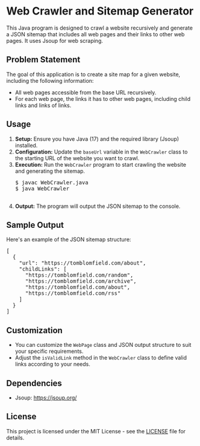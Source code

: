 <!DOCTYPE html>
<html>
<head>
    <title>Web Crawler and Sitemap Generator README</title>
</head>
<body>

<h1>Web Crawler and Sitemap Generator</h1>

<p>This Java program is designed to crawl a website recursively and generate a JSON sitemap that includes all web pages and their links to other web pages. It uses Jsoup for web scraping.</p>

<h2>Problem Statement</h2>

<p>The goal of this application is to create a site map for a given website, including the following information:</p>

<ul>
    <li>All web pages accessible from the base URL recursively.</li>
    <li>For each web page, the links it has to other web pages, including child links and links of links.</li>
</ul>

<h2>Usage</h2>

<ol>
    <li><strong>Setup:</strong> Ensure you have Java (17) and the required library (Jsoup) installed.</li>
    <li><strong>Configuration:</strong> Update the <code>baseUrl</code> variable in the <code>WebCrawler</code> class to the starting URL of the website you want to crawl.</li>
    <li><strong>Execution:</strong> Run the <code>WebCrawler</code> program to start crawling the website and generating the sitemap.
        <pre>
$ javac WebCrawler.java
$ java WebCrawler
        </pre>
    </li>
    <li><strong>Output:</strong> The program will output the JSON sitemap to the console.</li>
</ol>

<h2>Sample Output</h2>

<p>Here's an example of the JSON sitemap structure:</p>

<pre>
[
  {
    "url": "https://tomblomfield.com/about",
    "childLinks": [
      "https://tomblomfield.com/random",
      "https://tomblomfield.com/archive",
      "https://tomblomfield.com/about",
      "https://tomblomfield.com/rss"
    ]
  }
]
</pre>

<h2>Customization</h2>

<ul>
    <li>You can customize the <code>WebPage</code> class and JSON output structure to suit your specific requirements.</li>
    <li>Adjust the <code>isValidLink</code> method in the <code>WebCrawler</code> class to define valid links according to your needs.</li>
</ul>

<h2>Dependencies</h2>

<ul>
    <li>Jsoup: <a href="https://jsoup.org/">https://jsoup.org/</a></li>
    
</ul>

<h2>License</h2>

<p>This project is licensed under the MIT License - see the <a href="LICENSE">LICENSE</a> file for details.</p>

</body>
</html>